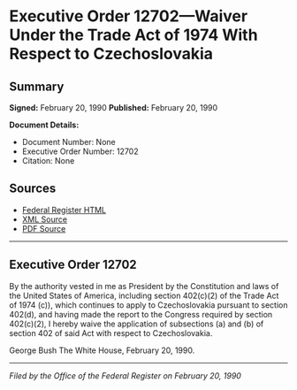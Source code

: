 # Executive Order 12702—Waiver Under the Trade Act of 1974 With Respect to Czechoslovakia

## Summary

**Signed:** February 20, 1990
**Published:** February 20, 1990

**Document Details:**
- Document Number: None
- Executive Order Number: 12702
- Citation: None

## Sources
- [Federal Register HTML](https://www.presidency.ucsb.edu/documents/executive-order-12702-waiver-under-the-trade-act-1974-with-respect-czechoslovakia)
- [XML Source](None)
- [PDF Source](None)

---

## Executive Order 12702

By the authority vested in me as President by the Constitution and laws of the United States of America, including section 402(c)(2) of the Trade Act of 1974 (c)), which continues to apply to Czechoslovakia pursuant to section 402(d), and having made the report to the Congress required by section 402(c)(2), I hereby waive the application of subsections (a) and (b) of section 402 of said Act with respect to Czechoslovakia.

George Bush
The White House,
February 20, 1990.

---

*Filed by the Office of the Federal Register on February 20, 1990*
